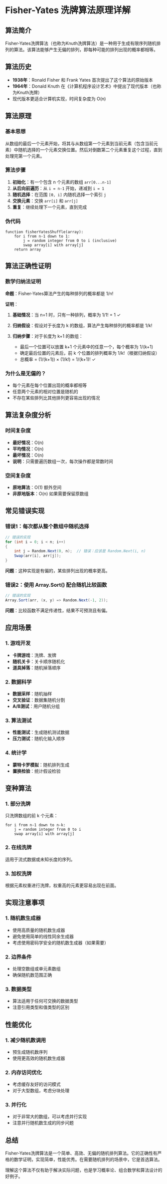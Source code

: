 # Fisher-Yates 洗牌算法原理详解

## 算法简介

Fisher-Yates洗牌算法（也称为Knuth洗牌算法）是一种用于生成有限序列随机排列的算法。该算法能够产生无偏的排列，即每种可能的排列出现的概率都相等。

## 算法历史

- **1938年**：Ronald Fisher 和 Frank Yates 首次提出了这个算法的原始版本
- **1964年**：Donald Knuth 在《计算机程序设计艺术》中提出了现代版本（也称为Knuth洗牌）
- 现代版本更适合计算机实现，时间复杂度为 O(n)

## 算法原理

### 基本思想

从数组的最后一个元素开始，将其与从数组第一个元素到当前元素（包含当前元素）中随机选择的一个元素交换位置。然后对倒数第二个元素重复这个过程，直到处理完第一个元素。

### 算法步骤

1. **初始化**：有一个包含 n 个元素的数组 `arr[0...n-1]`
2. **从后向前遍历**：从 `i = n-1` 开始，递减到 `i = 1`
3. **随机选择**：在范围 `[0, i]` 内随机选择一个索引 `j`
4. **交换元素**：交换 `arr[i]` 和 `arr[j]`
5. **重复**：继续处理下一个元素，直到完成

### 伪代码

```
function fisherYatesShuffle(array):
    for i from n-1 down to 1:
        j = random integer from 0 to i (inclusive)
        swap array[i] with array[j]
    return array
```

## 算法正确性证明

### 数学归纳法证明

**命题**：Fisher-Yates算法产生的每种排列的概率都是 1/n!

**证明**：

1. **基础情况**：当 n=1 时，只有一种排列，概率为 1/1! = 1 ✓

2. **归纳假设**：假设对于长度为 k 的数组，算法产生每种排列的概率都是 1/k!

3. **归纳步骤**：对于长度为 k+1 的数组：
   - 最后一个位置可以放置 k+1 个元素中的任意一个，每个概率为 1/(k+1)
   - 确定最后位置的元素后，前 k 个位置的排列概率为 1/k!（根据归纳假设）
   - 总概率 = (1/(k+1)) × (1/k!) = 1/(k+1)! ✓

### 为什么是无偏的？

- 每个元素在每个位置出现的概率都相等
- 任意两个元素的相对位置是随机的
- 不存在某些排列比其他排列更容易出现的情况

## 算法复杂度分析

### 时间复杂度
- **最好情况**：O(n)
- **平均情况**：O(n)
- **最坏情况**：O(n)
- **说明**：只需要遍历数组一次，每次操作都是常数时间

### 空间复杂度
- **原地算法**：O(1) 额外空间
- **非原地版本**：O(n) 如果需要保留原数组

## 常见错误实现

### 错误1：每次都从整个数组中随机选择
```csharp
// 错误的实现
for (int i = 0; i < n; i++)
{
    int j = Random.Next(0, n);  // 错误：应该是 Random.Next(i, n)
    Swap(arr[i], arr[j]);
}
```
**问题**：这种实现是有偏的，某些排列出现的概率更高。

### 错误2：使用 Array.Sort() 配合随机比较函数
```csharp
// 错误的实现
Array.Sort(arr, (x, y) => Random.Next(-1, 2));
```
**问题**：比较函数不满足传递性，结果不可预测且有偏。

## 应用场景

### 1. 游戏开发
- **卡牌游戏**：洗牌、发牌
- **随机关卡**：关卡顺序随机化
- **道具掉落**：随机掉落顺序

### 2. 数据科学
- **数据采样**：随机抽样
- **交叉验证**：数据集随机分割
- **A/B测试**：用户随机分组

### 3. 算法测试
- **性能测试**：生成随机测试数据
- **压力测试**：随机化输入顺序

### 4. 统计学
- **蒙特卡罗模拟**：随机排列生成
- **置换检验**：统计假设检验

## 变种算法

### 1. 部分洗牌
只洗牌数组的前 k 个元素：
```
for i from n-1 down to n-k:
    j = random integer from 0 to i
    swap array[i] with array[j]
```

### 2. 在线洗牌
适用于流式数据或未知长度的序列。

### 3. 加权洗牌
根据元素权重进行洗牌，权重高的元素更容易出现在前面。

## 实现注意事项

### 1. 随机数生成器
- 使用高质量的随机数生成器
- 避免使用简单的线性同余生成器
- 考虑使用密码学安全的随机数生成器（如果需要）

### 2. 边界条件
- 处理空数组或单元素数组
- 确保随机数范围正确

### 3. 数据类型
- 算法适用于任何可交换的数据类型
- 注意引用类型和值类型的区别

## 性能优化

### 1. 减少随机数调用
- 预生成随机数序列
- 使用更高效的随机数生成器

### 2. 内存访问优化
- 考虑缓存友好的访问模式
- 对于大型数组，考虑分块处理

### 3. 并行化
- 对于非常大的数组，可以考虑并行实现
- 注意并行随机数生成的同步问题

## 总结

Fisher-Yates洗牌算法是一个简单、高效、无偏的随机排列算法。它的正确性有严格的数学证明，实现简单，性能优秀。在需要随机排列的场景中，它是首选算法。

理解这个算法不仅有助于解决实际问题，也是学习概率论、组合数学和算法设计的好例子。